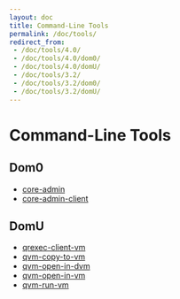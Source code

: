 ```yaml
---
layout: doc
title: Command-Line Tools
permalink: /doc/tools/
redirect_from:
 - /doc/tools/4.0/
 - /doc/tools/4.0/dom0/
 - /doc/tools/4.0/domU/
 - /doc/tools/3.2/
 - /doc/tools/3.2/dom0/
 - /doc/tools/3.2/domU/
---
```


Command-Line Tools
==================

Dom0
----

 * [core-admin](https://dev.PedOS.org/projects/core-admin/en/latest/manpages/)
 * [core-admin-client](https://dev.PedOS.org/projects/core-admin-client/en/latest/manpages/)

DomU
----

 * [qrexec-client-vm](https://github.com/PedOS/PedOS-core-qrexec/blob/master/agent/qrexec-client-vm.rst)
 * [qvm-copy-to-vm](https://github.com/PedOS/PedOS-core-agent-linux/blob/master/doc/vm-tools/qvm-copy-to-vm.rst)
 * [qvm-open-in-dvm](https://github.com/PedOS/PedOS-core-agent-linux/blob/master/doc/vm-tools/qvm-open-in-dvm.rst)
 * [qvm-open-in-vm](https://github.com/PedOS/PedOS-core-agent-linux/blob/master/doc/vm-tools/qvm-open-in-vm.rst)
 * [qvm-run-vm](https://github.com/PedOS/PedOS-core-agent-linux/blob/master/doc/vm-tools/qvm-run-vm.rst)


